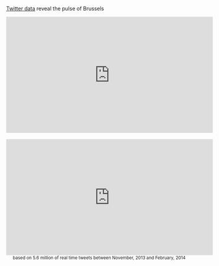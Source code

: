 <a href='http://www.twitter.com/mypoppy_eu'>Twitter data</a> reveal the pulse of Brussels

<iframe width="560" height="315" src="https://www.youtube.com/embed/fszQcEltsxw?html5=1&loop=1&playlist=fszQcEltsxw" frameborder="0" allowfullscreen></iframe>
<br><br>
<iframe width="560" height="315" src="https://www.youtube.com/embed/swAIsW1PobM?html5=1&loop=1&playlist=swAIsW1PobM" frameborder="0" allowfullscreen></iframe>
<br>
<center><small>based on 5.6 million of real time tweets between November, 2013 and February, 2014<br></small></center>
